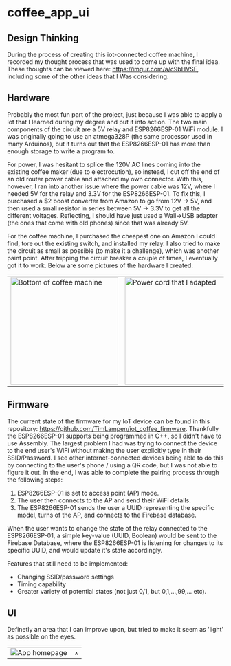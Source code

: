 # coffee_app_ui

## Design Thinking
During the process of creating this iot-connected coffee machine, I recorded my thought process that was used to come up with the final idea. These thoughts can be viewed here: https://imgur.com/a/c9bHVSF, including some of the other ideas that I Was considering.

## Hardware
Probably the most fun part of the project, just because I was able to apply a lot that I learned during my degree and put it into action. The two main components of the circuit are a 5V relay and ESP8266ESP-01 WiFi module. I was originally going to use an atmega328P (the same processor used in many Arduinos), but it turns out that the ESP8266ESP-01 has more than enough storage to write a program to.

For power, I was hesitant to splice the 120V AC lines coming into the existing coffee maker (due to electrocution), so instead, I cut off the end of an old router power cable and attached my own connector. With this, however, I ran into another issue where the power cable was 12V, where I needed 5V for the relay and 3.3V for the ESP8266ESP-01. To fix this, I purchased a $2 boost converter from Amazon to go from 12V -> 5V, and then used a small resistor in series between 5V -> 3.3V to get all the different voltages. Reflecting, I should have just used a Wall->USB adapter (the ones that come with old phones) since that was already 5V.

For the coffee machine, I purchased the cheapest one on Amazon I could find, tore out the existing switch, and installed my relay. I also tried to make the circuit as small as possible (to make it a challenge), which was another paint point. After tripping the circuit breaker a couple of times, I eventually got it to work. Below are some pictures of the hardware I created:

<table><tr>
<td> <img src="https://scontent.fyvr3-1.fna.fbcdn.net/v/t1.15752-9/116906206_934790566985532_2052181954420371132_n.jpg?_nc_cat=109&_nc_sid=b96e70&_nc_ohc=FiEXWBivzgIAX-lwipy&_nc_ht=scontent.fyvr3-1.fna&oh=08d17db9a45e64bcc810b2a778a94cdd&oe=5F528F01" alt="Bottom of coffee machine" style="width: 250px;"/> </td>
<td> <img src="https://scontent.fyvr3-1.fna.fbcdn.net/v/t1.15752-9/116906637_733582537438841_7662706576767061270_n.jpg?_nc_cat=104&_nc_sid=b96e70&_nc_ohc=GaU38JALQuUAX-n0pZS&_nc_ht=scontent.fyvr3-1.fna&oh=5279f304a8dfa208a3f77d3b7630cb68&oe=5F525F02" alt="Power cord that I adapted" style="width: 250px;"/> </td>
<td> <img src="https://scontent.fyvr3-1.fna.fbcdn.net/v/t1.15752-9/116873200_727795954677855_4101342757163698859_n.jpg?_nc_cat=105&_nc_sid=b96e70&_nc_ohc=I3jzVFEAMgAAX8m_hp-&_nc_ht=scontent.fyvr3-1.fna&oh=aa6490099ef7f095e8cf3cb0bce7a49b&oe=5F5054D9" alt="Main circuit board" style="width: 250px;"/> </td>
<td> <img src="https://scontent.fyvr3-1.fna.fbcdn.net/v/t1.15752-9/116911357_306065067129790_3396534566888020714_n.jpg?_nc_cat=104&_nc_sid=b96e70&_nc_ohc=oWAe2DDtjcsAX9QjG5d&_nc_ht=scontent.fyvr3-1.fna&oh=b0054e62dd060f1bd207b7ab11acd92e&oe=5F51B951" alt="Wiring of the circuit board. White = Data, Black = GND, Red = 12V/5V/3.3V" style="width: 250px;"/> </td>
</tr></table>


## Firmware
The current state of the firmware for my IoT device can be found in this repository: https://github.com/TimLampen/iot_coffee_firmware. Thankfully the ESP8266ESP-01 supports being programmed in C++, so I didn't have to use Assembly. The largest problem I had was trying to connect the device to the end user's WiFi without making the user explicitly type in their SSID/Password. I see other internet-connected devices being able to do this by connecting to the user's phone / using a QR code, but I was not able to figure it out. In the end, I was able to complete the pairing process through the following steps:

1. ESP8266ESP-01 is set to access point (AP) mode.
2. The user then connects to the AP and send their WiFi details.
3. The ESP8266ESP-01 sends the user a UUID representing the specific model, turns of the AP, and connects to the Firebase database.

When the user wants to change the state of the relay connected to the ESP8266ESP-01, a simple key-value (UUID, Boolean) would be sent to the Firebase Database, where the ESP8266ESP-01 is listening for changes to its specific UUID, and would update it's state accordingly.

Features that still need to be implemented:
- Changing SSID/password settings
- Timing capability
- Greater variety of potential states (not just 0/1, but 0,1,...,99,... etc).

## UI
Definetly an area that I can improve upon, but tried to make it seem as 'light' as possible on the eyes.

<table><tr>
<td> <img src="https://scontent.fyvr3-1.fna.fbcdn.net/v/t1.15752-9/116742769_1592040800962919_662927854934488159_n.png?_nc_cat=101&_nc_sid=b96e70&_nc_ohc=XRnVrOROc7cAX-Jv3kr&_nc_ht=scontent.fyvr3-1.fna&oh=885baf81ac379fb8e1d2c9a22719b302&oe=5F4F889C" alt="App homepage" style="width: 10x;"/> </td>
<td> <img src="https://scontent.fyvr3-1.fna.fbcdn.net/v/t1.15752-9/115740803_670893356854081_5445788336574420717_n.png?_nc_cat=104&_nc_sid=b96e70&_nc_ohc=3jxHrmlPRFoAX_C8SZZ&_nc_ht=scontent.fyvr3-1.fna&oh=5db30116e3d35aabb073daf3baabf131&oe=5F508128" alt="App screen once the 'brew' button has been pressed" style="width: 10px;"/> </td>
</tr></table>

